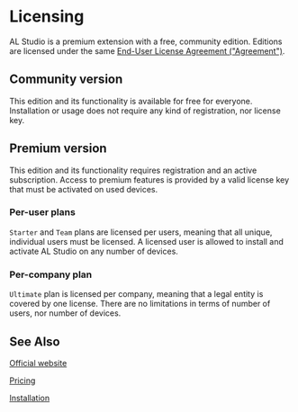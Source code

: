 # Licensing

AL Studio is a premium extension with a free, community edition. Editions are licensed under the same [End-User License Agreement ("Agreement")](./eula.md).

## Community version

This edition and its functionality is available for free for everyone. Installation or usage does not require any kind of registration, nor license key.

## Premium version

This edition and its functionality requires registration and an active subscription. Access to premium features is provided by a valid license key that must be activated on used devices.

### Per-user plans

`Starter` and `Team` plans are licensed per users, meaning that all unique, individual users must be licensed. A licensed user is allowed to install and activate AL Studio on any number of devices.

### Per-company plan

`Ultimate` plan is licensed per company, meaning that a legal entity is covered by one license. There are no limitations in terms of number of users, nor number of devices.

## See Also

[Official website](https://al.studio)

[Pricing](https://al.studio/pricing)

[Installation](./installation.md)

